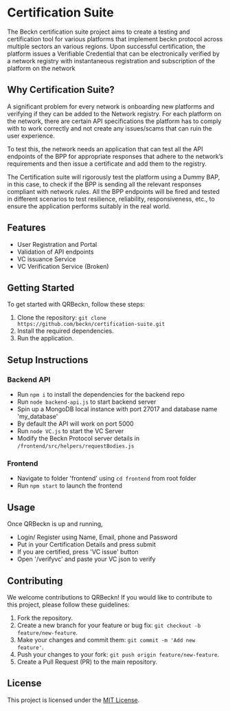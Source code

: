 # Certification Suite

The Beckn certification suite project aims to create a testing and certification tool for various platforms that implement beckn protocol across multiple sectors an various regions. Upon successful certification, the platform issues a Verifiable Credential that can be electronically verified by a network registry with instantaneous registration and subscription of the platform on the network

## Why Certification Suite?

A significant problem for every network is onboarding new platforms and verifying if they can be added to the Network registry.
For each platform on the network, there are certain API specifications the platform has to comply with to work correctly and not create any issues/scams that can ruin the user experience.

To test this, the network needs an application that can test all the API endpoints of the BPP for appropriate responses that adhere to the network’s requirements and then issue a certificate and add them to the registry. 

The Certification suite will rigorously test the platform using a Dummy BAP, in this case, to check if the BPP is sending all the relevant responses compliant with network rules. All the BPP endpoints will be fired and tested in different scenarios to test resilience, reliability, responsiveness, etc., to ensure the application performs suitably in the real world.

## Features

- User Registration and Portal
- Validation of API endpoints
- VC issuance Service
- VC Verification Service (Broken)

## Getting Started

To get started with QRBeckn, follow these steps:

1. Clone the repository: `git clone https://github.com/beckn/certification-suite.git`
2. Install the required dependencies.
3. Run the application.


## Setup Instructions


### Backend API

- Run `npm i` to install the dependencies for the backend repo
- Run `node backend-api.js` to start backend server
- Spin up a MongoDB local instance with port 27017 and database name 'my_database'
- By default the API will work on port 5000
- Run `node VC.js` to start the VC Server
- Modify the Beckn Protocol server details in `/frontend/src/helpers/requestBodies.js`

### Frontend

- Navigate to folder 'frontend' using `cd frontend` from root folder
- Run `npm start` to launch the frontend


## Usage

Once QRBeckn is up and running, 
- Login/ Register using Name, Email, phone and Password
- Put in your Certification Details and press submit
- If you are certified, press 'VC issue' button
- Open '/verifyvc' and paste your VC json to verify

## Contributing

We welcome contributions to QRBeckn! If you would like to contribute to this project, please follow these guidelines:

1. Fork the repository.
2. Create a new branch for your feature or bug fix: `git checkout -b feature/new-feature`.
3. Make your changes and commit them: `git commit -m 'Add new feature'`.
4. Push your changes to your fork: `git push origin feature/new-feature`.
5. Create a Pull Request (PR) to the main repository.

## License

This project is licensed under the [MIT License](LICENSE).
